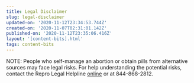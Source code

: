 ```yaml
---
title: Legal Disclaimer
slug: legal-disclaimer
updated-on: '2020-11-12T23:34:53.744Z'
created-on: '2020-11-07T02:31:01.142Z'
published-on: '2020-11-12T23:35:06.416Z'
layout: '[content-bits].html'
tags: content-bits
---
```


NOTE: People who self-manage an abortion or obtain pills from alternative sources may face legal risks. For help understanding the potential risks, contact the Repro Legal Helpline [online](https://www.reprolegalhelpline.org/contact-the-helpline/#secure-form) or at 844-868-2812.

‍
